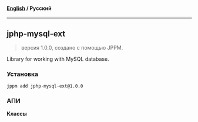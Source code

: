 #### [English](README.md) / **Русский**

---

## jphp-mysql-ext
> версия 1.0.0, создано с помощью JPPM.

Library for working with MySQL database.

### Установка
```
jppm add jphp-mysql-ext@1.0.0
```

### АПИ
**Классы**
